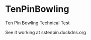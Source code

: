 TenPinBowling
=============

Ten Pin Bowling Technical Test

See it working at sstenpin.duckdns.org
